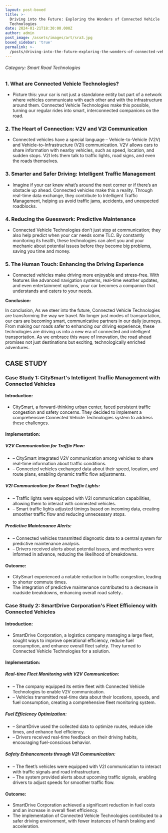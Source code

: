 ```yaml
---
layout: post-boxed
title: >-
  Driving into the Future: Exploring the Wonders of Connected Vehicle
  Technologies
date: 2024-01-21T18:30:00.000Z
author: admin
post_image: /assets/images/art/sra3.jpg
boxed_sidebar: 'true'
permalink: >-
  /posts/driving-into-the-future-exploring-the-wonders-of-connected-vehicle-technologies
---
```


###### Category: Smart Road Technologies

### 1. What are Connected Vehicle Technologies?

* Picture this: your car is not just a standalone entity but part of a network where vehicles communicate with each other and with the infrastructure around them. Connected Vehicle Technologies make this possible, turning our regular rides into smart, interconnected companions on the road.

### 2. The Heart of Connection: V2V and V2I Communication

* Connected vehicles have a special language – Vehicle-to-Vehicle (V2V) and Vehicle-to-Infrastructure (V2I) communication. V2V allows cars to share information with nearby vehicles, such as speed, location, and sudden stops. V2I lets them talk to traffic lights, road signs, and even the roads themselves.

### 3. Smarter and Safer Driving: Intelligent Traffic Management

* Imagine if your car knew what’s around the next corner or if there’s an obstacle up ahead. Connected vehicles make this a reality. Through real-time data exchange, they contribute to Intelligent Traffic Management, helping us avoid traffic jams, accidents, and unexpected roadblocks.

### 4. Reducing the Guesswork: Predictive Maintenance

* Connected Vehicle Technologies don’t just stop at communication; they also help predict when your car needs some TLC. By constantly monitoring its health, these technologies can alert you and your mechanic about potential issues before they become big problems, saving you time and money.

### 5. The Human Touch: Enhancing the Driving Experience

* Connected vehicles make driving more enjoyable and stress-free. With features like advanced navigation systems, real-time weather updates, and even entertainment options, your car becomes a companion that understands and caters to your needs.

<b>Conclusion:</b>

<p>
In conclusion, As we steer into the future, Connected Vehicle Technologies are transforming the way we travel. No longer just modes of transportation, our cars are becoming smart, communicative partners in our daily journeys. From making our roads safer to enhancing our driving experience, these technologies are driving us into a new era of connected and intelligent transportation. As we embrace this wave of innovation, the road ahead promises not just destinations but exciting, technologically enriched adventures.
</p>

## CASE STUDY

### Case Study 1: CitySmart's Intelligent Traffic Management with Connected Vehicles

#### Introduction:

* CitySmart, a forward-thinking urban center, faced persistent traffic congestion and safety concerns. They decided to implement a comprehensive Connected Vehicle Technologies system to address these challenges.

#### Implementation:

##### V2V Communication for Traffic Flow:

* – CitySmart integrated V2V communication among vehicles to share real-time information about traffic conditions.
* – Connected vehicles exchanged data about their speed, location, and route plans, enabling dynamic traffic flow adjustments.

##### V2I Communication for Smart Traffic Lights:

* – Traffic lights were equipped with V2I communication capabilities, allowing them to interact with connected vehicles.
* – Smart traffic lights adjusted timings based on incoming data, creating smoother traffic flow and reducing unnecessary stops.

##### Predictive Maintenance Alerts:

* – Connected vehicles transmitted diagnostic data to a central system for predictive maintenance analysis.
* – Drivers received alerts about potential issues, and mechanics were informed in advance, reducing the likelihood of breakdowns.

#### Outcome:

* CitySmart experienced a notable reduction in traffic congestion, leading to shorter commute times.
* The integration of predictive maintenance contributed to a decrease in roadside breakdowns, enhancing overall road safety..

### Case Study 2: SmartDrive Corporation's Fleet Efficiency with Connected Vehicles

#### Introduction:

* SmartDrive Corporation, a logistics company managing a large fleet, sought ways to improve operational efficiency, reduce fuel consumption, and enhance overall fleet safety. They turned to Connected Vehicle Technologies for a solution.

#### Implementation:

##### Real-time Fleet Monitoring with V2V Communication:

* – The company equipped its entire fleet with Connected Vehicle Technologies to enable V2V communication.
* – Vehicles transmitted real-time data about their locations, speeds, and fuel consumption, creating a comprehensive fleet monitoring system.

##### Fuel Efficiency Optimization:

* – SmartDrive used the collected data to optimize routes, reduce idle times, and enhance fuel efficiency.
* – Drivers received real-time feedback on their driving habits, encouraging fuel-conscious behavior.

##### Safety Enhancements through V2I Communication:

* – The fleet’s vehicles were equipped with V2I communication to interact with traffic signals and road infrastructure.
* – The system provided alerts about upcoming traffic signals, enabling drivers to adjust speeds for smoother traffic flow.

#### Outcome:

* SmartDrive Corporation achieved a significant reduction in fuel costs and an increase in overall fleet efficiency.
* The implementation of Connected Vehicle Technologies contributed to a safer driving environment, with fewer instances of harsh braking and acceleration.
